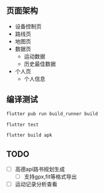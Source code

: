 ## 页面架构

- 设备控制页
- 路线页
- 地图页
- 数据页
    - 运动数据
    - 历史最佳数据
- 个人页
    - 个人信息

## 编译测试

```bash
flutter pub run build_runner build

flutter test

flutter build apk
```

## TODO

- [ ] 高德api路书规划生成
    - [ ] 支持gpx,fit等格式导出
- [ ] 运动记录分析查看